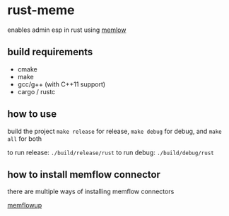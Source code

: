 # rust-meme

enables admin esp in rust using [memlow](https://github.com/memflow/memflow)

## build requirements

- cmake
- make
- gcc/g++ (with C++11 support)
- cargo / rustc

## how to use

build the project `make release` for release, `make debug` for debug, and `make all` for both

to run release: `./build/release/rust`
to run debug: `./build/debug/rust`

## how to install memflow connector

there are multiple ways of installing memflow connectors

[memflowup](https://github.com/memflow/memflowup)